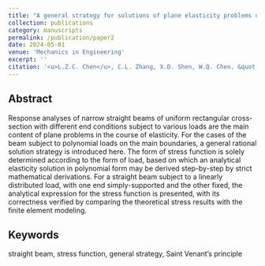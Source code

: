 ```yaml
---
title: "A general strategy for solutions of plane elasticity problems of straight beams"
collection: publications
category: manuscripts
permalink: /publication/paper2
date: 2024-05-01
venue: 'Mechanics in Engineering'
excerpt: ''
citation: '<u>L.Z.C. Chen</u>, C.L. Zhang, X.D. Shen, W.Q. Chen. &quot;A general strategy for solutions of plane elasticity problems of straight beams. &quot; <i>Mechanics in Engineering</i>, 2024, 46(6):1271-1277. https://lxsj.cstam.org.cn/en/article/doi/10.6052/1000-0879-24-086'
---
```


<!---
paperurl: 'http://chainjackson.github.io/Chain.github.io/files/paper2.pdf'
--->

## Abstract
Response analyses of narrow straight beams of uniform rectangular cross-section with different end conditions subject to various loads are the main content of plane problems in the course of elasticity. For the cases of the beam subject to polynomial loads on the main boundaries, a general rational solution strategy is introduced here. The form of stress function is solely determined according to the form of load, based on which an analytical elasticity solution in polynomial form may be derived step-by-step by strict mathematical derivations. For a straight beam subject to a linearly distributed load, with one end simply-supported and the other fixed, the analytical expression for the stress function is presented, with its correctness verified by comparing the theoretical stress results with the finite element modeling.

## Keywords
straight beam, stress function, general strategy, Saint Venant’s principle
